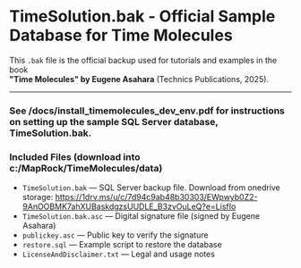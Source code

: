 # TimeSolution.bak - Official Sample Database for Time Molecules

This `.bak` file is the official backup used for tutorials and examples in the book  
**"Time Molecules" by Eugene Asahara** (Technics Publications, 2025).

---

### See /docs/install_timemolecules_dev_env.pdf for instructions on setting up the sample SQL Server database, TimeSolution.bak.

### Included Files (download into c:/MapRock/TimeMolecules/data)

- `TimeSolution.bak` — SQL Server backup file. Download from onedrive storage: https://1drv.ms/u/c/7d94c9ab48b30303/EWpwyb0Z2-9AnOOBMK7ahXUBaskdgzsUUDLE_B3zvOuLeQ?e=LisfIo
- `TimeSolution.bak.asc` — Digital signature file (signed by Eugene Asahara)
- `publickey.asc` — Public key to verify the signature
- `restore.sql` — Example script to restore the database
- `LicenseAndDisclaimer.txt` — Legal and usage notes


